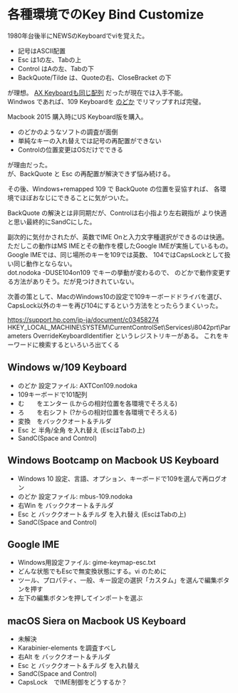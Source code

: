 # 各種環境でのKey Bind Customize

1980年台後半にNEWSのKeyboardでviを覚えた。

* 記号はASCII配置
* Esc は1の左、Tabの上
* Control はAの左、Tabの下
* BackQuote/Tilde は、Quoteの右、CloseBracket の下

が理想。
[AX Keyboardも同じ配列](https://upload.wikimedia.org/wikipedia/commons/d/d7/KB_Japanese_AX_keyboard.svg)
だったが現在では入手不能。  
Windwos であれば、109 Keyboardを
[のどか](http://www.appletkan.com/nodoka.htm)
でリマップすれば完璧。

Macbook 2015 購入時にUS Keyboard版を購入。

* のどかのようなソフトの調査が面倒
* 単純なキーの入れ替えでは記号の再配置ができない
* Controlの位置変更はOSだけでできる

が理由だった。  
が、BackQuote と Esc の再配置が解決できず悩み続ける。

その後、Windows+remapped 109 で BackQuote の位置を妥協すれば、
各環境でほぼおなじにできることに気がついた。

BackQuote の解決とは非同期だが、Controlは右小指より左右親指が
より快適と思い最終的にSandCにした。  

副次的に気付かされたが、英数でIME Onと入力文字種選択ができるのは快適。
ただしこの動作はMS IMEとその動作を模したGoogle IMEが実施しているもの。
Google IMEでは、同じ場所のキーを109では英数、
104ではCapsLockとして扱い同じ動作とならない。  
dot.nodoka -DUSE104on109 でキーの挙動が変わるので、
のどかで動作変更する方法がありそう。だが見つけきれていない。

次善の策として、MacのWindows10の設定で109キーボードドライバを選び、
CapsLock以外のキーを再び104にするという方法をとったらうまくいった。

https://support.hp.com/jp-ja/document/c03458274
HKEY_LOCAL_MACHINE\SYSTEM\CurrentControlSet\Services\i8042prt\Parameters
OverrideKeyboardIdentifier
というレジストリキーがある。
これをキーワードに検索するといろいろ出てくる

## Windows w/109 Keyboard

* のどか 設定ファイル: AXTCon109.nodoka  
* 109キーボードで101配列
* む　　をエンター (Lからの相対位置を各環境でそろえる)
* ろ　　を右シフト (?からの相対位置を各環境でそろえる)
* 変換　をバッククオート＆チルダ
* Esc と 半角/全角 を入れ替え (EscはTabの上)
* SandC(Space and Control)

## Windows Bootcamp on Macbook US Keyboard

* Windows 10 設定、言語、オプション、キーボードで109を選んで再ログオン
* のどか 設定ファイル: mbus-109.nodoka  
* 右Win を バッククオート＆チルダ
* Esc と バッククオート＆チルダ を入れ替え (EscはTabの上)
* SandC(Space and Control)

## Google IME

* Windows用設定ファイル: gime-keymap-esc.txt
* どんな状態でもEscで無変換状態にする。vi のために
* ツール、プロパティ、一般、キー設定の選択「カスタム」を選んで編集ボタンを押す
* 左下の編集ボタンを押してインポートを選ぶ

## macOS Siera on Macbook US Keyboard

* 未解決
* Karabinier-elements を調査すべし
* 右Alt を バッククオート＆チルダ
* Esc と バッククオート＆チルダ を入れ替え
* SandC(Space and Control)
* CapsLock　でIME制御をどうするか？
